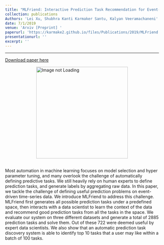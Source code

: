 ```yaml
---
title: "MLFriend: Interactive Prediction Task Recommendation for Event-Driven Time-Series Data."
collection: publications
Authors: 'Lei Xu, Shubhra Kanti Karmaker Santu, Kalyan Veeramachaneni'
date: 7/1/2019
venue: 'Arxiv [Preprint] '
paperurl: 'https://karmake2.github.io/files/Publications/2019/MLFriend.pdf'
presentationurl: ''
excerpt: ''
---
```

---
<a href='https://karmake2.github.io/files/Publications/2019/MLFriend.pdf'>Download paper here</a>

<div style='display: flex; justify-content: center;'><img src='https://karmake2.github.io/files/Publications/2019/MLFriend.png' alt='Image not Loading' style='height:300px;' align='middle'></div><br>

Most automation in machine learning focuses on model selection and hyper parameter tuning, and many overlook the challenge of automatically defining predictive tasks. We still heavily rely on human experts to define prediction tasks, and generate labels by aggregating raw data. In this paper, we tackle the challenge of defining useful prediction problems on event-driven time-series data. We introduce MLFriend to address this challenge. MLFriend first generates all possible prediction tasks under a predefined space, then interacts with a data scientist to learn the context of the data and recommend good prediction tasks from all the tasks in the space. We evaluate our system on three different datasets and generate a total of 2885 prediction tasks and solve them. Out of these 722 were deemed useful by expert data scientists. We also show that an automatic prediction task discovery system is able to identify top 10 tasks that a user may like within a batch of 100 tasks.
